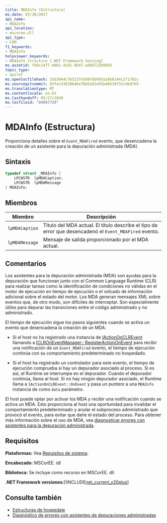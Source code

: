 ```yaml
---
title: MDAInfo (Estructura)
ms.date: 03/30/2017
api_name:
- MDAInfo
api_location:
- mscoree.dll
api_type:
- COM
f1_keywords:
- MDAInfo
helpviewer_keywords:
- MDAInfo structure [.NET Framework hosting]
ms.assetid: fb8c14f7-d461-43d1-8b47-adb6723b9b93
topic_type:
- apiref
ms.openlocfilehash: 33b3044c7b5237e586fdb993a16b6144c271782c
ms.sourcegitcommit: 03fec33630b46e78d5e81e91b40518f32c4bd7b5
ms.translationtype: MT
ms.contentlocale: es-ES
ms.lasthandoff: 05/27/2020
ms.locfileid: "84007720"
---
```

# <a name="mdainfo-structure"></a>MDAInfo (Estructura)
Proporciona detalles sobre el `Event_MDAFired` evento, que desencadena la creación de un asistente para la depuración administrada (MDA).  
  
## <a name="syntax"></a>Sintaxis  
  
```cpp  
typedef struct _MDAInfo {  
    LPCWSTR  lpMDACaption;  
    LPCWSTR  lpMDAMessage  
} MDAInfo;  
```  
  
## <a name="members"></a>Miembros  
  
|Miembro|Descripción|  
|------------|-----------------|  
|`lpMDACaption`|Título del MDA actual. El título describe el tipo de error que desencadenó el `Event_MDAFired` evento.|  
|`lpMDAMessage`|Mensaje de salida proporcionado por el MDA actual.|  
  
## <a name="remarks"></a>Comentarios  
 Los asistentes para la depuración administrada (MDA) son ayudas para la depuración que funcionan junto con el Common Language Runtime (CLR) para realizar tareas como la identificación de condiciones no válidas en el motor de ejecución en tiempo de ejecución o el volcado de información adicional sobre el estado del motor. Los MDA generan mensajes XML sobre eventos que, de otro modo, son difíciles de interceptar. Son especialmente útiles para depurar las transiciones entre el código administrado y no administrado.  
  
 El tiempo de ejecución sigue los pasos siguientes cuando se activa un evento que desencadena la creación de un MDA:  
  
- Si el host no ha registrado una instancia de [IActionOnCLREvent](../../../../docs/framework/unmanaged-api/hosting/iactiononclrevent-interface.md) llamando a [ICLROnEventManager:: RegisterActionOnEvent](iclroneventmanager-registeractiononevent-method.md) para recibir una notificación de un `Event_MDAFired` evento, el tiempo de ejecución continúa con su comportamiento predeterminado no hospedado.  
  
- Si el host ha registrado un controlador para este evento, el tiempo de ejecución comprueba si hay un depurador asociado al proceso. Si es así, el Runtime se interrumpe en el depurador. Cuando el depurador continúa, llama al host. Si no hay ningún depurador asociado, el Runtime llama a `IActionOnCLREvent::OnEvent` y pasa un puntero a una `MDAInfo` instancia de como `data` parámetro.  
  
 El host puede optar por activar los MDA y recibir una notificación cuando se activa un MDA. Esto proporciona al host una oportunidad para invalidar el comportamiento predeterminado y anular el subproceso administrado que provocó el evento, para evitar que dañe el estado del proceso. Para obtener más información sobre el uso de MDA, vea [diagnosticar errores con asistentes para la depuración administrada](../../debug-trace-profile/diagnosing-errors-with-managed-debugging-assistants.md).  
  
## <a name="requirements"></a>Requisitos  
 **Plataformas:** Vea [Requisitos de sistema](../../get-started/system-requirements.md).  
  
 **Encabezado:** MSCorEE. idl  
  
 **Biblioteca:** Se incluye como recurso en MSCorEE. dll  
  
 **.NET Framework versiones:**[!INCLUDE[net_current_v20plus](../../../../includes/net-current-v20plus-md.md)]  
  
## <a name="see-also"></a>Consulte también

- [Estructuras de hospedaje](hosting-structures.md)
- [Diagnóstico de errores con asistentes de depuraciones administradas](../../debug-trace-profile/diagnosing-errors-with-managed-debugging-assistants.md)

